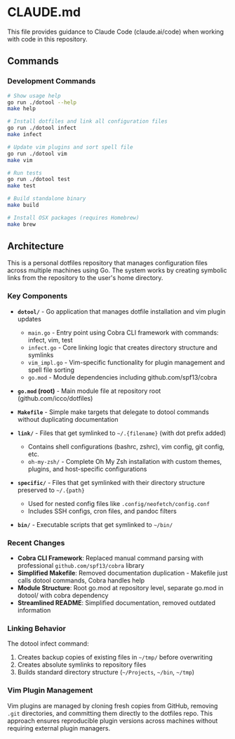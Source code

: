 # CLAUDE.md

This file provides guidance to Claude Code (claude.ai/code) when working with code in this repository.

## Commands

### Development Commands
```bash
# Show usage help
go run ./dotool --help
make help

# Install dotfiles and link all configuration files
go run ./dotool infect
make infect

# Update vim plugins and sort spell file
go run ./dotool vim
make vim

# Run tests
go run ./dotool test
make test

# Build standalone binary
make build

# Install OSX packages (requires Homebrew)
make brew
```

## Architecture

This is a personal dotfiles repository that manages configuration files across multiple machines using Go. The system works by creating symbolic links from the repository to the user's home directory.

### Key Components

- **`dotool/`** - Go application that manages dotfile installation and vim plugin updates
  - `main.go` - Entry point using Cobra CLI framework with commands: infect, vim, test
  - `infect.go` - Core linking logic that creates directory structure and symlinks
  - `vim_impl.go` - Vim-specific functionality for plugin management and spell file sorting
  - `go.mod` - Module dependencies including github.com/spf13/cobra

- **`go.mod` (root)** - Main module file at repository root (github.com/icco/dotfiles)

- **`Makefile`** - Simple make targets that delegate to dotool commands without duplicating documentation

- **`link/`** - Files that get symlinked to `~/.{filename}` (with dot prefix added)
  - Contains shell configurations (bashrc, zshrc), vim config, git config, etc.
  - `oh-my-zsh/` - Complete Oh My Zsh installation with custom themes, plugins, and host-specific configurations

- **`specific/`** - Files that get symlinked with their directory structure preserved to `~/.{path}`
  - Used for nested config files like `.config/neofetch/config.conf`
  - Includes SSH configs, cron files, and pandoc filters

- **`bin/`** - Executable scripts that get symlinked to `~/bin/`

### Recent Changes

- **Cobra CLI Framework**: Replaced manual command parsing with professional `github.com/spf13/cobra` library
- **Simplified Makefile**: Removed documentation duplication - Makefile just calls dotool commands, Cobra handles help
- **Module Structure**: Root go.mod at repository level, separate go.mod in dotool/ with cobra dependency
- **Streamlined README**: Simplified documentation, removed outdated information

### Linking Behavior

The dotool infect command:
1. Creates backup copies of existing files in `~/tmp/` before overwriting
2. Creates absolute symlinks to repository files
3. Builds standard directory structure (`~/Projects`, `~/bin`, `~/tmp`)

### Vim Plugin Management

Vim plugins are managed by cloning fresh copies from GitHub, removing `.git` directories, and committing them directly to the dotfiles repo. This approach ensures reproducible plugin versions across machines without requiring external plugin managers.